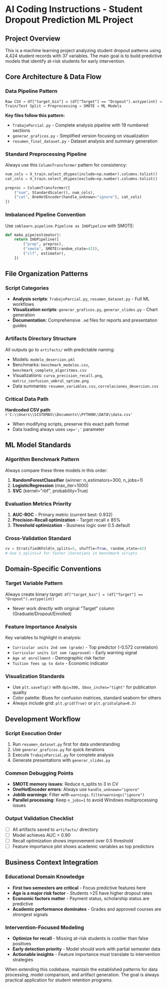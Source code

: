 # AI Coding Instructions - Student Dropout Prediction ML Project

## Project Overview
This is a machine learning project analyzing student dropout patterns using 4,424 student records with 37 variables. The main goal is to build predictive models that identify at-risk students for early intervention.

## Core Architecture & Data Flow

### Data Pipeline Pattern
```
Raw CSV → df["target_bin"] = (df["Target"] == "Dropout").astype(int) → Train/Test Split → Preprocessing → SMOTE → ML Models
```

**Key files follow this pattern:**
- `TrabajoParcial.py` - Complete analysis pipeline with 19 numbered sections
- `generar_graficos.py` - Simplified version focusing on visualization
- `resumen_final_dataset.py` - Dataset analysis and summary generation

### Standard Preprocessing Pipeline
Always use this `ColumnTransformer` pattern for consistency:
```python
num_cols = X_train.select_dtypes(include=np.number).columns.tolist()
cat_cols = X_train.select_dtypes(exclude=np.number).columns.tolist()

preproc = ColumnTransformer([
    ("num", StandardScaler(), num_cols),
    ("cat", OneHotEncoder(handle_unknown="ignore"), cat_cols)
])
```

### Imbalanced Pipeline Convention
Use `imblearn.pipeline.Pipeline as ImbPipeline` with SMOTE:
```python
def make_pipe(estimator):
    return ImbPipeline([
        ("prep", preproc),
        ("smote", SMOTE(random_state=42)),
        ("clf", estimator),
    ])
```

## File Organization Patterns

### Script Categories
- **Analysis scripts**: `TrabajoParcial.py`, `resumen_dataset.py` - Full ML workflows
- **Visualization scripts**: `generar_graficos.py`, `generar_slides.py` - Chart generation
- **Documentation**: Comprehensive `.md` files for reports and presentation guides

### Artifacts Directory Structure
All outputs go to `artifacts/` with predictable naming:
- Models: `modelo_desercion.pkl`
- Benchmarks: `benchmark_modelos.csv`, `benchmark_completo_algoritmos.csv`  
- Visualizations: `curva_precision_recall.png`, `matriz_confusion_umbral_optimo.png`
- Data summaries: `resumen_variables.csv`, `correlaciones_desercion.csv`

### Critical Data Path
**Hardcoded CSV path**: `r'C:\\Users\\SISTEMAS\\Documents\\PYTHON\\DATA\\data.csv'`
- When modifying scripts, preserve this exact path format
- Data loading always uses `sep=';'` parameter

## ML Model Standards

### Algorithm Benchmark Pattern
Always compare these three models in this order:
1. **RandomForestClassifier** (winner: n_estimators=300, n_jobs=1)
2. **LogisticRegression** (max_iter=1000)  
3. **SVC** (kernel="rbf", probability=True)

### Evaluation Metrics Priority
1. **AUC-ROC** - Primary metric (current best: 0.932)
2. **Precision-Recall optimization** - Target recall ≥ 85%
3. **Threshold optimization** - Business logic over 0.5 default

### Cross-Validation Standard
```python
cv = StratifiedKFold(n_splits=5, shuffle=True, random_state=42)
# Use n_splits=3 for faster iterations in benchmark scripts
```

## Domain-Specific Conventions

### Target Variable Pattern
Always create binary target: `df["target_bin"] = (df["Target"] == "Dropout").astype(int)`
- Never work directly with original "Target" column (Graduate/Dropout/Enrolled)

### Feature Importance Analysis
Key variables to highlight in analysis:
- `Curricular units 2nd sem (grade)` - Top predictor (-0.572 correlation)
- `Curricular units 1st sem (approved)` - Early warning signal
- `Age at enrollment` - Demographic risk factor
- `Tuition fees up to date` - Economic indicator

### Visualization Standards
- Use `plt.savefig()` with `dpi=300, bbox_inches="tight"` for publication quality
- Color palette: Blues for confusion matrices, standard seaborn for others
- Always include grid: `plt.grid(True)` or `plt.grid(alpha=0.3)`

## Development Workflow

### Script Execution Order
1. Run `resumen_dataset.py` first for data understanding
2. Use `generar_graficos.py` for quick iterations  
3. Execute `TrabajoParcial.py` for complete analysis
4. Generate presentations with `generar_slides.py`

### Common Debugging Points
- **SMOTE memory issues**: Reduce n_splits to 3 in CV
- **OneHotEncoder errors**: Always use `handle_unknown="ignore"`
- **Joblib warnings**: Filter with `warnings.filterwarnings("ignore")`
- **Parallel processing**: Keep `n_jobs=1` to avoid Windows multiprocessing issues

### Output Validation Checklist
- [ ] All artifacts saved to `artifacts/` directory
- [ ] Model achieves AUC > 0.90  
- [ ] Recall optimization shows improvement over 0.5 threshold
- [ ] Feature importance plot shows academic variables as top predictors

## Business Context Integration

### Educational Domain Knowledge
- **First two semesters are critical** - Focus predictive features here
- **Age is a major risk factor** - Students >25 have higher dropout rates  
- **Economic factors matter** - Payment status, scholarship status are predictive
- **Academic performance dominates** - Grades and approved courses are strongest signals

### Intervention-Focused Modeling
- **Optimize for recall** - Missing at-risk students is costlier than false positives
- **Early detection priority** - Model should work with partial semester data
- **Actionable insights** - Feature importance must translate to intervention strategies

When extending this codebase, maintain the established patterns for data processing, model comparison, and artifact generation. The goal is always practical application for student retention programs.